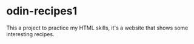 # odin-recipes1

This a project to practice my HTML skills, 
it's a website that shows some interesting recipes.